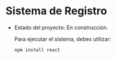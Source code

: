 <h1>Sistema de Registro</h1>

- Estado del proyecto: En construcción.

  Para ejecutar el sistema, debes utilizar:

  ```npm install react```
